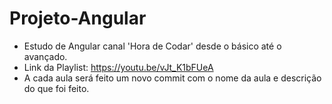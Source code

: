 # Projeto-Angular
* Estudo de Angular canal 'Hora de Codar' desde o básico até o avançado.
* Link da Playlist: https://youtu.be/vJt_K1bFUeA
* A cada aula será feito um novo commit com o nome da aula e descrição do que foi feito.
